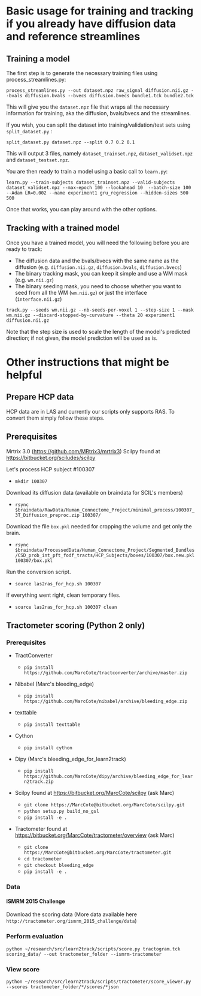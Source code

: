 # Basic usage for training and tracking if you already have diffusion data and reference streamlines

## Training a model

The first step is to generate the necessary training files using process_streamlines.py:

`process_streamlines.py --out dataset.npz raw_signal diffusion.nii.gz --bvals diffusion.bvals --bvecs diffusion.bvecs bundle1.tck bundle2.tck`

This will give you the `dataset.npz` file that wraps all the necessary information for training, aka the diffusion, bvals/bvecs and the streamlines.

If you wish, you can split the dataset into training/validation/test sets using `split_dataset.py` :

`split_dataset.py dataset.npz --split 0.7 0.2 0.1`


This will output 3 files, namely `dataset_trainset.npz`, `dataset_validset.npz` and `dataset_testset.npz`.

You are then ready to train a model using a basic call to `learn.py`:


`learn.py --train-subjects dataset_trainset.npz --valid-subjects dataset_validset.npz --max-epoch 100 --lookahead 10  --batch-size 100 --Adam LR=0.002 --name experiment1 gru_regression --hidden-sizes 500 500`

Once that works, you can play around with the other options.

## Tracking with a trained model

Once you have a trained model, you will need the following before you are ready to track:

- The diffusion data and the bvals/bvecs with the same name as the diffusion (e.g. `diffusion.nii.gz`, `diffusion.bvals`, `diffusion.bvecs`)
- The binary tracking mask, you can keep it simple and use a WM mask (e.g. `wm.nii.gz`)
- The binary seeding mask, you need to choose whether you want to seed from all the WM (`wm.nii.gz`) or just the interface (`interface.nii.gz`)

`track.py --seeds wm.nii.gz --nb-seeds-per-voxel 1 --step-size 1 --mask wm.nii.gz --discard-stopped-by-curvature --theta 20 experiment1 diffusion.nii.gz`

Note that the step size is used to scale the length of the model's predicted direction; if not given, the model prediction will be used as is.



# Other instructions that might be helpful

## Prepare HCP data

HCP data are in LAS and currently our scripts only supports RAS. To convert them simply follow these steps.

## Prerequisites
Mrtrix 3.0 (https://github.com/MRtrix3/mrtrix3)
Scilpy found at https://bitbucket.org/sciludes/scilpy

Let's process HCP subject #100307
- `mkdir 100307`

Download its diffusion data (available on braindata for SCIL's members)
- `rsync $braindata/RawData/Human_Connectome_Project/minimal_process/100307_3T_Diffusion_preproc.zip 100307/`

Download the file `box.pkl` needed for cropping the volume and get only the brain.
- `rsync $braindata/ProcessedData/Human_Connectome_Project/Segmented_Bundles/CSD_prob_int_pft_fodf_tracts/HCP_Subjects/boxes/100307/box.new.pkl 100307/box.pkl`

Run the conversion script.
- `source las2ras_for_hcp.sh 100307`

If everything went right, clean temporary files.
- `source las2ras_for_hcp.sh 100307 clean`



## Tractometer scoring (Python 2 only)

### Prerequisites
- TractConverter
  - `pip install https://github.com/MarcCote/tractconverter/archive/master.zip`

- Nibabel (Marc's bleeding_edge)
  - `pip install https://github.com/MarcCote/nibabel/archive/bleeding_edge.zip`

- texttable
  - `pip install texttable`

- Cython
  - `pip install cython`

- Dipy (Marc's bleeding_edge_for_learn2track)
  - `pip install https://github.com/MarcCote/dipy/archive/bleeding_edge_for_learn2track.zip`

- Scilpy found at https://bitbucket.org/MarcCote/scilpy (ask Marc)
  - `git clone https://MarcCote@bitbucket.org/MarcCote/scilpy.git`
  - `python setup.py build_no_gsl`
  - `pip install -e .`

- Tractometer found at https://bitbucket.org/MarcCote/tractometer/overview (ask Marc)
  - `git clone https://MarcCote@bitbucket.org/MarcCote/tractometer.git`
  - `cd tractometer`
  - `git checkout bleeding_edge`
  - `pip install -e .`


### Data

#### ISMRM 2015 Challenge
Download the scoring data (More data available here `http://tractometer.org/ismrm_2015_challenge/data`)

### Perform evaluation
`python ~/research/src/learn2track/scripts/score.py tractogram.tck scoring_data/ --out tractometer_folder --ismrm-tractometer`

### View score
`python ~/research/src/learn2track/scripts/tractometer/score_viewer.py --scores tractometer_folder/*/scores/*json`
